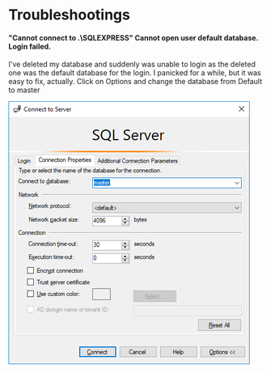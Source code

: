 # Troubleshootings

#### "Cannot connect to .\SQLEXPRESS"  Cannot open user default database. Login failed.

I've deleted my database and suddenly was unable to login as the deleted one was the default database for the login. I panicked for a while, but it was easy to fix, actually. Click on Options and change the database from Default to master

![](../.gitbook/assets/image%20%284%29.png)

